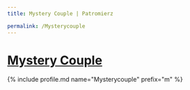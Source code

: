 ```yaml
---
title: Mystery Couple | Patromierz

permalink: /Mysterycouple
---
```


# [Mystery Couple](https://patronite.pl/Mysterycouple)

{% include profile.md name="Mysterycouple" prefix="m" %}
